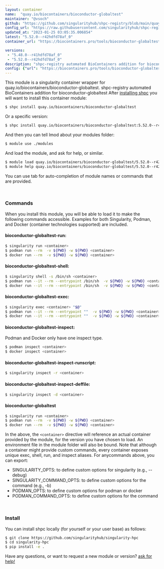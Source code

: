 ```yaml
---
layout: container
name:  "quay.io/biocontainers/bioconductor-globaltest"
maintainer: "@vsoch"
github: "https://github.com/singularityhub/shpc-registry/blob/main/quay.io/biocontainers/bioconductor-globaltest/container.yaml"
config_url: "https://raw.githubusercontent.com/singularityhub/shpc-registry/main/quay.io/biocontainers/bioconductor-globaltest/container.yaml"
updated_at: "2023-01-25 03:05:35.006854"
latest: "5.52.0--r42hdfd78af_0"
container_url: "https://biocontainers.pro/tools/bioconductor-globaltest"

versions:
 - "5.48.0--r41hdfd78af_0"
 - "5.52.0--r42hdfd78af_0"
description: "shpc-registry automated BioContainers addition for bioconductor-globaltest"
config: {"url": "https://biocontainers.pro/tools/bioconductor-globaltest", "maintainer": "@vsoch", "description": "shpc-registry automated BioContainers addition for bioconductor-globaltest", "latest": {"5.52.0--r42hdfd78af_0": "sha256:e9fddefe78adfecff7e6e477f5953e9d3825c4c6e8c03f96f2339322ab0ec630"}, "tags": {"5.48.0--r41hdfd78af_0": "sha256:a469741291e12972064393adafd2c398a805a996b3f1d15fee9f0beb4236fc8d", "5.52.0--r42hdfd78af_0": "sha256:e9fddefe78adfecff7e6e477f5953e9d3825c4c6e8c03f96f2339322ab0ec630"}, "docker": "quay.io/biocontainers/bioconductor-globaltest"}
---
```


This module is a singularity container wrapper for quay.io/biocontainers/bioconductor-globaltest.
shpc-registry automated BioContainers addition for bioconductor-globaltest
After [installing shpc](#install) you will want to install this container module:


```bash
$ shpc install quay.io/biocontainers/bioconductor-globaltest
```

Or a specific version:

```bash
$ shpc install quay.io/biocontainers/bioconductor-globaltest:5.52.0--r42hdfd78af_0
```

And then you can tell lmod about your modules folder:

```bash
$ module use ./modules
```

And load the module, and ask for help, or similar.

```bash
$ module load quay.io/biocontainers/bioconductor-globaltest/5.52.0--r42hdfd78af_0
$ module help quay.io/biocontainers/bioconductor-globaltest/5.52.0--r42hdfd78af_0
```

You can use tab for auto-completion of module names or commands that are provided.

<br>

### Commands

When you install this module, you will be able to load it to make the following commands accessible.
Examples for both Singularity, Podman, and Docker (container technologies supported) are included.

#### bioconductor-globaltest-run:

```bash
$ singularity run <container>
$ podman run --rm  -v ${PWD} -w ${PWD} <container>
$ docker run --rm  -v ${PWD} -w ${PWD} <container>
```

#### bioconductor-globaltest-shell:

```bash
$ singularity shell -s /bin/sh <container>
$ podman run --it --rm --entrypoint /bin/sh  -v ${PWD} -w ${PWD} <container>
$ docker run --it --rm --entrypoint /bin/sh  -v ${PWD} -w ${PWD} <container>
```

#### bioconductor-globaltest-exec:

```bash
$ singularity exec <container> "$@"
$ podman run --it --rm --entrypoint ""  -v ${PWD} -w ${PWD} <container> "$@"
$ docker run --it --rm --entrypoint ""  -v ${PWD} -w ${PWD} <container> "$@"
```

#### bioconductor-globaltest-inspect:

Podman and Docker only have one inspect type.

```bash
$ podman inspect <container>
$ docker inspect <container>
```

#### bioconductor-globaltest-inspect-runscript:

```bash
$ singularity inspect -r <container>
```

#### bioconductor-globaltest-inspect-deffile:

```bash
$ singularity inspect -d <container>
```



#### bioconductor-globaltest

```bash
$ singularity run <container>
$ podman run --rm  -v ${PWD} -w ${PWD} <container>
$ docker run --rm  -v ${PWD} -w ${PWD} <container>
```


In the above, the `<container>` directive will reference an actual container provided
by the module, for the version you have chosen to load. An environment file in the
module folder will also be bound. Note that although a container
might provide custom commands, every container exposes unique exec, shell, run, and
inspect aliases. For anycommands above, you can export:

 - SINGULARITY_OPTS: to define custom options for singularity (e.g., --debug)
 - SINGULARITY_COMMAND_OPTS: to define custom options for the command (e.g., -b)
 - PODMAN_OPTS: to define custom options for podman or docker
 - PODMAN_COMMAND_OPTS: to define custom options for the command

<br>

### Install

You can install shpc locally (for yourself or your user base) as follows:

```bash
$ git clone https://github.com/singularityhub/singularity-hpc
$ cd singularity-hpc
$ pip install -e .
```

Have any questions, or want to request a new module or version? [ask for help!](https://github.com/singularityhub/singularity-hpc/issues)